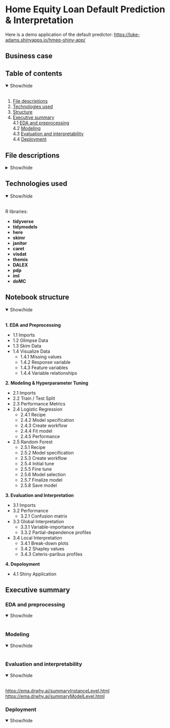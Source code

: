 # Home Equity Loan Default Prediction & Interpretation

Here is a demo application of the default predictor: https://luke-adams.shinyapps.io/hmeq-shiny-app/

## Business case


## Table of contents

<details open>
  <summary>Show/hide</summary>
  <br>
  
  1. [File descriptions](#file-descriptions)
  2. [Technologies used](#technologies-used)
  3. [Structure](#structure-of-notebooks)
  4. [Executive summary](#executive-summary)<br>
      4.1 [EDA and preprocessing](#eda-and-preprocessing)<br>
      4.2 [Modeling](#modeling)<br>
      4.3 [Evaluation and interpretability](#evaluation-and-interpretability)<br>
      4.4 [Deployment](#deployment)
  
</details>


## File descriptions

<details>
  <summary>Show/hide</summary>
  <br>
  For input after I add files to git
  
</details>


## Technologies used

<details open>
  <summary>Show/hide</summary>
  <br>

R libraries: <br>
  
- **tidyverse** <br>
- **tidymodels** <br>
- **here** <br>
- **skimr** <br>
- **janitor** <br>
- **caret** <br>
- **visdat** <br>
- **themis** <br>
- **DALEX** <br>
- **pdp** <br>
- **iml** <br>
- **doMC** <br>
  
</details>

## Notebook structure

<details open>
  <summary>Show/hide</summary>
  <br>

**1. EDA and Preprocessing**   
   - 1.1 Imports
   - 1.2 Glimpse Data
   - 1.3 Skim Data
   - 1.4 Visualize Data
     - 1.4.1 Missing values
     - 1.4.2 Response variable
     - 1.4.3 Feature variables
     - 1.4.4 Variable relationships
  
**2. Modeling & Hyperparameter Tuning** 
   - 2.1 Imports
   - 2.2 Train / Test Split
   - 2.3 Performance Metrics
   - 2.4 Logistic Regression
     - 2.4.1 Recipe
     - 2.4.2 Model specification
     - 2.4.3 Create workflow
     - 2.4.4 Fit model
     - 2.4.5 Performance
   - 2.5 Random Forest
     - 2.5.1 Recipe
     - 2.5.2 Model specification
     - 2.5.3 Create workflow
     - 2.5.4 Initial tune
     - 2.5.5 Fine tune
     - 2.5.6 Model selection
     - 2.5.7 Finalize model
     - 2.5.8 Save model
  
**3. Evaluation and Interpretation** 
   - 3.1 Imports
   - 3.2 Performance 
     - 3.2.1 Confusion matrix
   - 3.3 Global Interpretation
     - 3.3.1 Variable-importance
     - 3.3.2 Partial-dependence profiles
   - 3.4 Local Interpretation
     - 3.4.1 Break-down plots
     - 3.4.2 Shapley values
     - 3.4.3 Ceteris-paribus profiles
  
**4. Depoloyment**   
   - 4.1 Shiny Application
  
  
</details>

## Executive summary

### EDA and preprocessing

<details open>
  <summary>Show/hide</summary>
  <br>
  
</details>

### Modeling

<details open>
  <summary>Show/hide</summary>
  <br>
  
</details>

### Evaluation and interpretability

<details open>
  <summary>Show/hide</summary>
  <br>
  
  https://ema.drwhy.ai/summaryInstanceLevel.html <br>
  https://ema.drwhy.ai/summaryModelLevel.html
  
</details>

### Deployment

<details open>
  <summary>Show/hide</summary>
  <br>
  
</details>
